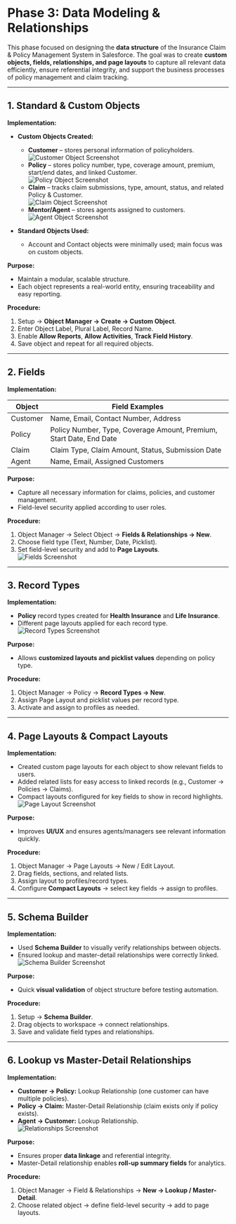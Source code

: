 # Phase 3: Data Modeling & Relationships

This phase focused on designing the **data structure** of the Insurance Claim & Policy Management System in Salesforce. The goal was to create **custom objects, fields, relationships, and page layouts** to capture all relevant data efficiently, ensure referential integrity, and support the business processes of policy management and claim tracking.

---

## 1. Standard & Custom Objects

**Implementation:**

- **Custom Objects Created:**
  - **Customer** – stores personal information of policyholders.  
    ![Customer Object Screenshot](../Screenshots/Phase3/Customer_Object.png)
  - **Policy** – stores policy number, type, coverage amount, premium, start/end dates, and linked Customer.  
    ![Policy Object Screenshot](../Screenshots/Phase3/Policy_Object.png)
  - **Claim** – tracks claim submissions, type, amount, status, and related Policy & Customer.  
    ![Claim Object Screenshot](../Screenshots/Phase3/Claim_Object.png)
  - **Mentor/Agent** – stores agents assigned to customers.  
    ![Agent Object Screenshot](../Screenshots/Phase3/Agent_Object.png)

- **Standard Objects Used:**  
  - Account and Contact objects were minimally used; main focus was on custom objects.

**Purpose:**  
- Maintain a modular, scalable structure.  
- Each object represents a real-world entity, ensuring traceability and easy reporting.

**Procedure:**  
1. Setup → **Object Manager → Create → Custom Object**.  
2. Enter Object Label, Plural Label, Record Name.  
3. Enable **Allow Reports**, **Allow Activities**, **Track Field History**.  
4. Save object and repeat for all required objects.

---

## 2. Fields

**Implementation:**  

| Object   | Field Examples                     |
|----------|------------------------------------|
| Customer | Name, Email, Contact Number, Address |
| Policy   | Policy Number, Type, Coverage Amount, Premium, Start Date, End Date |
| Claim    | Claim Type, Claim Amount, Status, Submission Date |
| Agent    | Name, Email, Assigned Customers |

**Purpose:**  
- Capture all necessary information for claims, policies, and customer management.  
- Field-level security applied according to user roles.

**Procedure:**  
1. Object Manager → Select Object → **Fields & Relationships → New**.  
2. Choose field type (Text, Number, Date, Picklist).  
3. Set field-level security and add to **Page Layouts**.  
   ![Fields Screenshot](../Screenshots/Phase3/Fields.png)

---

## 3. Record Types

**Implementation:**  
- **Policy** record types created for **Health Insurance** and **Life Insurance**.  
- Different page layouts applied for each record type.  
  ![Record Types Screenshot](../Screenshots/Phase3/Record_Types.png)

**Purpose:**  
- Allows **customized layouts and picklist values** depending on policy type.

**Procedure:**  
1. Object Manager → Policy → **Record Types → New**.  
2. Assign Page Layout and picklist values per record type.  
3. Activate and assign to profiles as needed.

---

## 4. Page Layouts & Compact Layouts

**Implementation:**  
- Created custom page layouts for each object to show relevant fields to users.  
- Added related lists for easy access to linked records (e.g., Customer → Policies → Claims).  
- Compact layouts configured for key fields to show in record highlights.  
  ![Page Layout Screenshot](../Screenshots/Phase3/Page_Layouts.png)

**Purpose:**  
- Improves **UI/UX** and ensures agents/managers see relevant information quickly.

**Procedure:**  
1. Object Manager → Page Layouts → New / Edit Layout.  
2. Drag fields, sections, and related lists.  
3. Assign layout to profiles/record types.  
4. Configure **Compact Layouts** → select key fields → assign to profiles.

---

## 5. Schema Builder

**Implementation:**  
- Used **Schema Builder** to visually verify relationships between objects.  
- Ensured lookup and master-detail relationships were correctly linked.  
  ![Schema Builder Screenshot](../Screenshots/Phase3/Schema_Builder.png)

**Purpose:**  
- Quick **visual validation** of object structure before testing automation.

**Procedure:**  
1. Setup → **Schema Builder**.  
2. Drag objects to workspace → connect relationships.  
3. Save and validate field types and relationships.

---

## 6. Lookup vs Master-Detail Relationships

**Implementation:**  
- **Customer → Policy:** Lookup Relationship (one customer can have multiple policies).  
- **Policy → Claim:** Master-Detail Relationship (claim exists only if policy exists).  
- **Agent → Customer:** Lookup Relationship.  
  ![Relationships Screenshot](../Screenshots/Phase3/Relationships.png)

**Purpose:**  
- Ensures proper **data linkage** and referential integrity.  
- Master-Detail relationship enables **roll-up summary fields** for analytics.

**Procedure:**  
1. Object Manager → Field & Relationships → **New → Lookup / Master-Detail**.  
2. Choose related object → define field-level security → add to page layouts.
